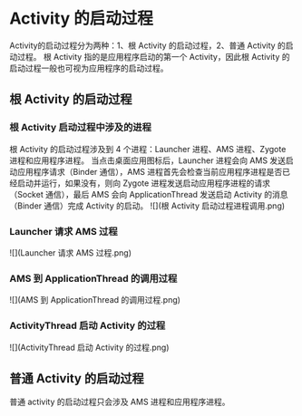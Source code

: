 # **Activity 的启动过程**
Activity的启动过程分为两种：1、根 Activity 的启动过程，2、普通 Activity 的启动过程。
根 Activity 指的是应用程序启动的第一个 Activity，因此根 Activity 的启动过程一般也可视为应用程序的启动过程。
## 根 Activity 的启动过程
### 根 Activity 启动过程中涉及的进程
根 Activity 的启动过程涉及到 4 个进程：Launcher 进程、AMS 进程、Zygote 进程和应用程序进程。
当点击桌面应用图标后，Launcher 进程会向 AMS 发送启动应用程序请求（Binder 通信），AMS 进程首先会检查当前应用程序进程是否已经启动并运行，如果没有，则向 Zygote 进程发送启动应用程序进程的请求（Socket 通信），最后 AMS 会向 ApplicationThread 发送启动 Activity 的消息（Binder 通信）完成 Activity 的启动。
![](根 Activity 启动过程进程调用.png)
### Launcher 请求 AMS 过程
![](Launcher 请求 AMS 过程.png)
### AMS 到 ApplicationThread 的调用过程
![](AMS 到 ApplicationThread 的调用过程.png)
### ActivityThread 启动 Activity 的过程
![](ActivityThread 启动 Activity 的过程.png)

## 普通 Activity 的启动过程
普通 activity 的启动过程只会涉及 AMS 进程和应用程序进程。
